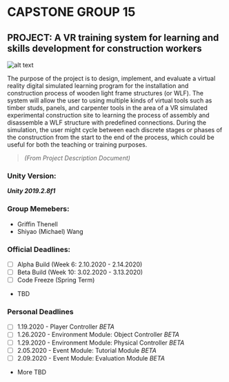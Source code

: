 # CAPSTONE GROUP 15

## PROJECT: A VR training system for learning and skills development for construction workers
![alt text](https://i.pinimg.com/originals/b3/90/ce/b390ceab2d88238a0c8903f12e18d79a.jpg "Placeholder Image till We Can Have One of Our Own")


The purpose of the project is to design, implement, and evaluate a virtual reality digital simulated
learning program for the installation and construction process of wooden light frame structures (or WLF).
The system will allow the user to using multiple kinds of virtual tools such as timber studs, panels, and
carpenter tools in the area of a VR simulated experimental construction site to learning the process of
assembly and disassemble a WLF structure with predefined connections. During the simulation, the user
might cycle between each discrete stages or phases of the construction from the start to the end of the
process, which could be useful for both the teaching or training purposes.
> *(From Project Description Document)*

### Unity Version: 
***Unity 2019.2.8f1***

### Group Memebers:
- Griffin Thenell
- Shiyao (Michael) Wang

### Official Deadlines:
- [ ] Alpha Build (Week 6: 2.10.2020 - 2.14.2020)
- [ ] Beta Build  (Week 10: 3.02.2020 - 3.13.2020)
- [ ] Code Freeze (Spring Term)
- TBD

### Personal Deadlines
- [ ] 1.19.2020 - Player Controller *BETA*
- [ ] 1.26.2020 - Environment Module: Object Controller *BETA*
- [ ] 1.29.2020 - Environment Module: Physical Controller *BETA*
- [ ] 2.05.2020 - Event Module: Tutorial Module *BETA*
- [ ] 2.09.2020 - Event Module: Evaluation Module *BETA*
- More TBD
